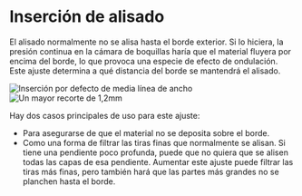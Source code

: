 Inserción de alisado
====
El alisado normalmente no se alisa hasta el borde exterior. Si lo hiciera, la presión continua en la cámara de boquillas haría que el material fluyera por encima del borde, lo que provoca una especie de efecto de ondulación. Este ajuste determina a qué distancia del borde se mantendrá el alisado.

<!--screenshot {
"image_path": "ironing_enabled_enabled.png",
"models": [
    {
        "script": "dial_brace.scad",
        "transformation": ["scale(0.5)"]
    }
],
"camera_position": [0, 14, 83],
"settings": {
    "layer_height": 0.2,
    "ironing_enabled": true
},
"colours": 64
}-->
<!--screenshot {
"image_path": "ironing_inset.png",
"models": [
    {
        "script": "dial_brace.scad",
        "transformation": ["scale(0.5)"]
    }
],
"camera_position": [0, 14, 83],
"settings": {
    "layer_height": 0.2,
    "ironing_enabled": true,
    "ironing_inset": 1.2
},
"colours": 64
}-->
![Inserción por defecto de media línea de ancho](../images/ironing_enabled_enabled.png)
![Un mayor recorte de 1,2mm](../images/ironing_inset.png)

Hay dos casos principales de uso para este ajuste:
* Para asegurarse de que el material no se deposita sobre el borde.
* Como una forma de filtrar las tiras finas que normalmente se alisan. Si tiene una pendiente poco profunda, puede que no quiera que se alisen todas las capas de esa pendiente. Aumentar este ajuste puede filtrar las tiras más finas, pero también hará que las partes más grandes no se planchen hasta el borde.